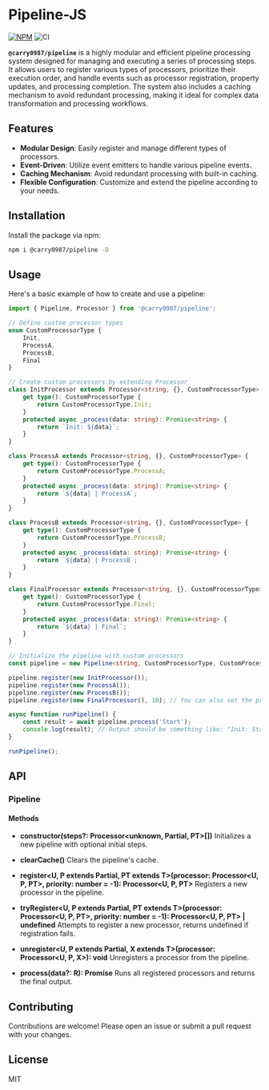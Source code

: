 # Pipeline-JS
[![NPM](https://img.shields.io/npm/v/@carry0987/pipeline.svg)](https://www.npmjs.com/package/@carry0987/pipeline) ![CI](https://github.com/carry0987/Pipeline-JS/actions/workflows/ci.yml/badge.svg)  

**`@carry0987/pipeline`** is a highly modular and efficient pipeline processing system designed for managing and executing a series of processing steps. It allows users to register various types of processors, prioritize their execution order, and handle events such as processor registration, property updates, and processing completion. The system also includes a caching mechanism to avoid redundant processing, making it ideal for complex data transformation and processing workflows.

## Features
- **Modular Design**: Easily register and manage different types of processors.
- **Event-Driven**: Utilize event emitters to handle various pipeline events.
- **Caching Mechanism**: Avoid redundant processing with built-in caching.
- **Flexible Configuration**: Customize and extend the pipeline according to your needs.

## Installation
Install the package via npm:

```bash
npm i @carry0987/pipeline -D
```

## Usage
Here's a basic example of how to create and use a pipeline:

```typescript
import { Pipeline, Processor } from '@carry0987/pipeline';

// Define custom processor types
enum CustomProcessorType {
    Init,
    ProcessA,
    ProcessB,
    Final
}

// Create custom processors by extending Processor
class InitProcessor extends Processor<string, {}, CustomProcessorType> {
    get type(): CustomProcessorType {
        return CustomProcessorType.Init;
    }
    protected async _process(data: string): Promise<string> {
        return `Init: ${data}`;
    }
}

class ProcessA extends Processor<string, {}, CustomProcessorType> {
    get type(): CustomProcessorType {
        return CustomProcessorType.ProcessA;
    }
    protected async _process(data: string): Promise<string> {
        return `${data} | ProcessA`;
    }
}

class ProcessB extends Processor<string, {}, CustomProcessorType> {
    get type(): CustomProcessorType {
        return CustomProcessorType.ProcessB;
    }
    protected async _process(data: string): Promise<string> {
        return `${data} | ProcessB`;
    }
}

class FinalProcessor extends Processor<string, {}, CustomProcessorType> {
    get type(): CustomProcessorType {
        return CustomProcessorType.Final;
    }
    protected async _process(data: string): Promise<string> {
        return `${data} | Final`;
    }
}

// Initialize the pipeline with custom processors
const pipeline = new Pipeline<string, CustomProcessorType, CustomProcessorType>();

pipeline.register(new InitProcessor());
pipeline.register(new ProcessA());
pipeline.register(new ProcessB());
pipeline.register(new FinalProcessor(), 10); // You can also set the priority

async function runPipeline() {
    const result = await pipeline.process('Start');
    console.log(result); // Output should be something like: "Init: Start | ProcessA | ProcessB | Final"
}

runPipeline();
```

## API
### Pipeline
#### Methods
- **constructor(steps?: Processor<unknown, Partial<ProcessorProps>, PT>[])**
  Initializes a new pipeline with optional initial steps.

- **clearCache()**
  Clears the pipeline's cache.

- **register<U, P extends Partial<ProcessorProps>, PT extends T>(processor: Processor<U, P, PT>, priority: number = -1): Processor<U, P, PT>**
  Registers a new processor in the pipeline.

- **tryRegister<U, P extends Partial<ProcessorProps>, PT extends T>(processor: Processor<U, P, PT>, priority: number = -1): Processor<U, P, PT> | undefined**
  Attempts to register a new processor, returns undefined if registration fails.

- **unregister<U, P extends Partial<ProcessorProps>, X extends T>(processor: Processor<U, P, X>): void**
  Unregisters a processor from the pipeline.

- **process(data?: R): Promise<R>**
  Runs all registered processors and returns the final output.

## Contributing
Contributions are welcome! Please open an issue or submit a pull request with your changes.

## License
MIT
